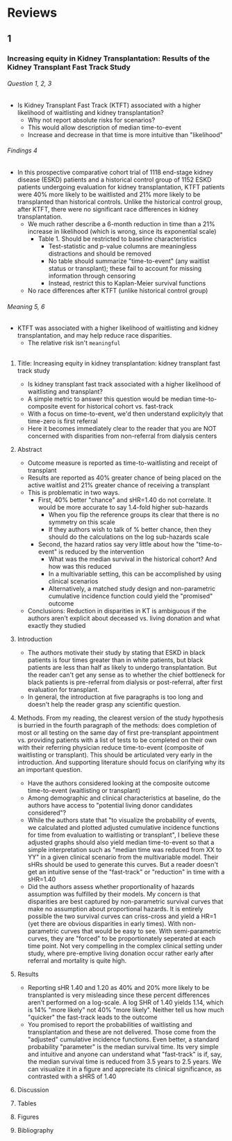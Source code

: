 # Reviews

## 1

### Increasing equity in Kidney Transplantation: Results of the Kidney Transplant Fast Track Study

###### Question 1, 2, 3 
- Is Kidney Transplant Fast Track (KTFT) associated with a higher likelihood of waitlisting and kidney transplantation?
   - Why not report absolute risks for scenarios?
   - This would allow description of median time-to-event
   - Increase and decrease in that time is more intuitive than "likelihood"  

###### Findings 4
- In this prospective comparative cohort trial of 1118 end-stage kidney disease (ESKD) patients and a historical control group of 1152 ESKD patients undergoing evaluation for kidney transplantation, KTFT patients were 40% more likely to be waitlisted and 21% more likely to be transplanted than historical controls. Unlike the historical control group, after KTFT, there were no significant race differences in kidney transplantation.
   - We much rather describe a 6-month reduction in time than a 21% increase in likelihood (which is wrong, since its exponential scale)
      - Table 1. Should be restricted to baseline characteristics
         - Test-statistic and p-value columns are meaningless distractions and should be removed
         - No table should summarize "time-to-event" (any waitlist status or transplant); these fail to account for missing information through censoring
         - Instead, restrict this to Kaplan-Meier survival functions
   - No race differences after KTFT (unlike historical control group) 

###### Meaning 5, 6
- KTFT was associated with a higher likelihood of waitlisting and kidney transplantation, and may help reduce race disparities.
   - The relative risk isn't `meaningful`


##

1. Title: Increasing equity in kidney transplantation: kidney transplant fast track study
   - Is kidney transplant fast track associated with a higher likelihood of waitlisting and transplant? 
   - A simple metric to answer this question would be median time-to-composite event for historical cohort vs. fast-track
   - With a focus on time-to-event, we'd then understand explicityly that time-zero is first referral
   - Here it becomes immediately clear to the reader that you are NOT concerned with disparities from non-referral from dialysis centers

2. Abstract
   - Outcome measure is reported as time-to-waitlisting and receipt of transplant
   - Results are reported as 40% greater chance of being placed on the active waitlist and 21% greater chance of receiving a transplant
   - This is problematic in two ways.
      - First, 40% better "chance" and sHR=1.40 do not correlate. It would be more accurate to say 1.4-fold higher sub-hazards 
         - When you flip the reference groups its clear that there is no symmetry on this scale
         - If they authors wish to talk of % better chance, then they should do the calculations on the log sub-hazards scale
      - Second, the hazard ratios say very little about how the "time-to-event" is reduced by the intervention
         - What was the median survival in the historical cohort? And how was this reduced
         - In a multivariable setting, this can be accomplished by using clinical scenarios
         - Alternatively, a matched study design and non-parametric cumulative incidence function could yield the "promised" outcome 
   - Conclusions: Reduction in disparities in KT is ambiguous if the authors aren't explicit about deceased vs. living donation and what exactly they studied
4. Introduction
   - The authors motivate their study by stating that ESKD in black patients is four times greater than in white patients, but black patients are less than half as likely to undergo transplantation. But the reader can't get any sense as to whether the chief bottleneck for black patients is pre-referral from dialysis or post-referral, after first evaluation for transplant.
   - In general, the introduction at five paragraphs is too long and doesn't help the reader grasp any scientific question.
6. Methods. From my reading, the clearest version of the study hypothesis is burried in the fourth paragraph of the methods: does completion of most or all testing on the same day of first pre-transplant appointment vs. providing patients with a list of tests to be completed on their own with their referring physician reduce time-to-event (composite of waitlisting or transplant). This should be articulated very early in the introduction. And supporting literature should focus on clarifying why its an important question.
   - Have the authors considered looking at the composite outcome time-to-event (waitlisting or transplant)
   - Among demographic and clinical characteristics at baseline, do the authors have access to "potential living donor candidates considered"?
   - While the authors state that "to visualize the probability of events, we calculated and plotted adjusted cumulative incidence functions for time from evaluation to waitlisting or transplant", I believe these adjusted graphs should also yield median time-to-event so that a simple interpretation such as "median time was reduced from XX to YY" in a given clinical scenario from the multivariable model. Their sHRs should be used to generate this curves. But a reader doesn't get an intuitive sense of the "fast-track" or "reduction" in time with a sHR=1.40
   - Did the authors assess whether proportionality of hazards assumption was fulfilled by their models. My concern is that disparities are best captured by non-parametric survival curves that make no assumption about proportional hazards. It is entirely possible the two survival curves can criss-cross and yield a HR=1 (yet there are obvious disparities in early times). With non-parametric curves that would be easy to see. With semi-parametric curves, they are "forced" to be proportionately seperated at each time point. Not very compelling in the complex clinical setting under study, where pre-emptive living donation occur rather early after referral and mortality is quite high.
8. Results
   - Reporting sHR 1.40 and 1.20 as 40% and 20% more likely to be transplanted is very misleading since these percent differences aren't performed on a log-scale. A log SHR of 1.40 yields 1.14, which is 14% "more likely" not 40% "more likely". Neither tell us how much "quicker" the fast-track leads to the outcome
   - You promised to report the probabilities of waitlisting and transplantation and these are not delivered. Those come from the "adjusted" cumulative incidence functions. Even better, a standard probability "parameter" is the median survival time. Its very simple and intuitive and anyone can understand what "fast-track" is if, say, the median survival time is reduced from 3.5 years to 2.5 years. We can visualize it in a figure and appreciate its clinical significance, as contrasted with a sHRS of 1.40
     
10. Discussion
11. Tables
12. Figures
13. Bibliography
